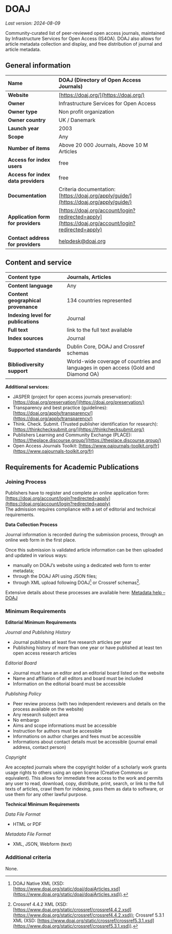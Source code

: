 # DOAJ

*Last version: 2024-08-09*

Community-curated list of peer-reviewed open access journals, maintained by Infrastructure Services for Open Access (IS4OA). DOAJ also allows for article metadata collection and display, and free distribution of journal and article metadata.

## General information

| Name | DOAJ (Directory of Open Access Journals) |
| :---- | :---- |
| **Website** | [https://doaj.org/](https://doaj.org/)  |
| **Owner** | Infrastructure Services for Open Access |
| **Owner type** | Non profit organization |
| **Owner country** | UK / Danemark |
| **Launch year** | 2003 |
| **Scope** | Any |
| **Number of items** | Above 20 000 Journals, Above 10 M Articles |
| **Access for index users** | free |
| **Access for index data providers** | free |
| **Documentation** | Criteria documentation: [https://doaj.org/apply/guide/](https://doaj.org/apply/guide/)  |
| **Application form for providers** | [https://doaj.org/account/login?redirected=apply](https://doaj.org/account/login?redirected=apply) |
| **Contact address for providers** | helpdesk@doaj.org |

## Content and service

| Content type | Journals, Articles |
| :---- | :---- |
| **Content language** | Any |
| **Content geographical provenance** | 134 countries represented |
| **Indexing level for publications** | Journal |
| **Full text** | link to the full text available |
| **Index sources** | Journal |
| **Supported standards** | Dublin Core, DOAJ and Crossref schemas |
| **Bibliodiversity support** | World-wide coverage of countries and languages in open access (Gold and Diamond OA) |

**Additional services:**

* JASPER (project for open access journals preservation): [https://doaj.org/preservation/](https://doaj.org/preservation/)  
* Transparency and best practice (guidelines): [https://doaj.org/apply/transparency/](https://doaj.org/apply/transparency/)  
* Think. Check. Submit. (Trusted publisher identification for research): [https://thinkchecksubmit.org/](https://thinkchecksubmit.org/)  
* Publishers Learning and Community Exchange (PLACE): [https://theplace.discourse.group/](https://theplace.discourse.group/)  
* Open Access Journals Toolkit: [https://www.oajournals-toolkit.org/fr](https://www.oajournals-toolkit.org/fr)

## Requirements for Academic Publications

### Joining Process

Publishers have to register and complete an online application form: [https://doaj.org/account/login?redirected=apply](https://doaj.org/account/login?redirected=apply)   
The admission requires compliance with a set of editorial and technical requirements.

**Data Collection Process**

Journal information is recorded during the submission process, through an online web form in the first place.

Once this submission is validated article information can be then uploaded and updated in various ways: 

- manually on DOAJ’s website using a dedicated web form to enter metadata;  
- through the DOAJ API using JSON files;  
- through XML upload following DOAJ[^1] or Crossref schemas[^2].

Extensive details about these processes are available here: [Metadata help – DOAJ](https://doaj.org/docs/faq/) 

### Minimum Requirements

**Editorial Minimum Requirements**

*Journal and Publishing History*

* Journal publishes at least five research articles per year  
* Publishing history of more than one year or have published at least ten open access research articles

*Editorial Board*

* Journal must have an editor and an editorial board listed on the website  
* Name and affiliation of all editors and board must be included  
* Information on the editorial board must be accessible 

*Publishing Policy*

* Peer review process (with two independent reviewers and details on the process available on the website)  
* Any research subject area  
* No embargo  
* Aims and scope informations must be accessible  
* Instruction for authors must be accessible  
* Informations on author charges and fees must be accessible  
* Informations about contact details must be accessible (journal email address, contact person)

*Copyright*

Are accepted journals where the copyright holder of a scholarly work grants usage rights to others using an open license (Creative Commons or equivalent). This allows for immediate free access to the work and permits any user to read, download, copy, distribute, print, search, or link to the full texts of articles, crawl them for indexing, pass them as data to software, or use them for any other lawful purpose.

**Technical Minimum Requirements**

*Data File Format* 

* HTML or PDF

*Metadata File Format*

* XML, JSON, Webform (text)

### Additional criteria

None.

[^1]:  DOAJ Native XML (XSD: [https://www.doaj.org/static/doaj/doajArticles.xsd](https://www.doaj.org/static/doaj/doajArticles.xsd)).

[^2]:  Crossref 4.4.2 XML (XSD: [https://www.doaj.org/static/crossref/crossref4.4.2.xsd](https://www.doaj.org/static/crossref/crossref4.4.2.xsd)); Crossref 5.3.1 XML (XSD: [https://www.doaj.org/static/crossref/crossref5.3.1.xsd](https://www.doaj.org/static/crossref/crossref5.3.1.xsd)).
